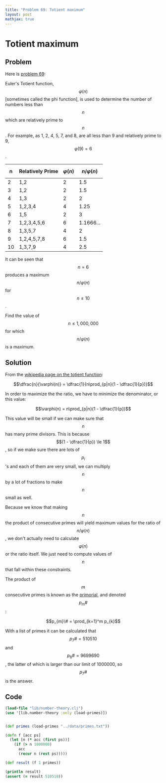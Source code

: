 ```yaml
---
title: "Problem 69: Totient maximum"
layout: post
mathjax: true
---
```


# Totient maximum

## Problem
Here is [problem 69](https://projecteuler.net/problem=69):

Euler's Totient function, $$\varphi(n)$$ [sometimes called the phi function], is used to determine the number of numbers less than $$n$$ which are relatively prime to $$n$$. For example, as 1, 2, 4, 5, 7, and 8, are all less than 9 and relatively prime to 9, $$\varphi(9)=6$$.

|n  |Relatively Prime|$$\varphi(n)$$|$$n/\varphi(n)$$|
|---|----------------|--------------|----------------|
|2  |1,2             |2             |1.5             |
|3  |1,2             |2             |1.5             |
|4  |1,3             |2             |2               |
|5  |1,2,3,4         |4             |1.25            |
|6  |1,5             |2             |3               |
|7  |1,2,3,4,5,6     |6             |1.1666...       |
|8  |1,3,5,7         |4             |2               |
|9  |1,2,4,5,7,8     |6             |1.5             |
|10 |1,3,7,9         |4             |2.5             |

It can be seen that $$n=6$$ produces a maximum $$n/\varphi(n)$$ for $$n \leq 10$$.

Find the value of $$n \leq 1,000,000$$ for which $$n/\varphi(n)$$ is a maximum.

## Solution
From the [wikipedia page on the totient function](https://en.wikipedia.org/wiki/Euler%27s_totient_function):

$$\dfrac{n}{\varphi(n)} = \dfrac{1}{n\prod_{p|n}(1 - \dfrac{1}{p})}$$

In order to maximize the the ratio, we have to minimize the denominator, or this value:

$$\varphi(n) = n\prod_{p|n}(1 - \dfrac{1}{p})$$

This value will be small if we can make sure that $$n$$ has many prime divisors.  This is because $$(1 - \dfrac{1}{p}) \le 1$$, so if we make sure there are lots of $$p_{i}$$'s and each of them are very small, we can multiply $$n$$ by a lot of fractions to make $$n$$ small as well.

Because we know that making $$n$$ the product of consecutive primes will yield maximum values for the ratio of $$n/\varphi(n)$$, we don't actually need to calculate $$\varphi(n)$$ or the ratio itself.  We just need to compute values of $$n$$ that fall within these constraints.

The product of $$m$$ consecutive primes is known as the [primorial](http://en.wikipedia.org/wiki/Primorial), and denoted $$p_{m}\#$$:

$$p_{m}\# = \prod_{k=1}^m p_{k}$$

With a list of primes it can be calculated that $$p_{7}\# = 510510$$ and $$p_{8}\# = 9699690$$, the latter of which is larger than our limit of 1000000, so $$p_{7}\#$$ is the answer.

## Code
```clojure
(load-file "lib/number-theory.clj")
(use '[lib.number-theory :only (load-primes)])


(def primes (load-primes "../data/primes.txt"))

(defn f [acc ps]
  (let [n (* acc (first ps))]
    (if (> n 1000000)
      acc
      (recur n (rest ps)))))

(def result (f 1 primes))

(println result)
(assert (= result 510510))
```
